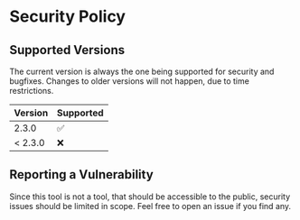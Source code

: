 # Security Policy

## Supported Versions

The current version is always the one being supported for security and bugfixes. Changes to older versions will not happen, due to time restrictions.

| Version | Supported          |
|---------| ------------------ |
| 2.3.0   | :white_check_mark: |
| < 2.3.0 | :x:                |

## Reporting a Vulnerability

Since this tool is not a tool, that should be accessible to the public, security issues should be limited in scope. Feel free to open an issue if you find any.
